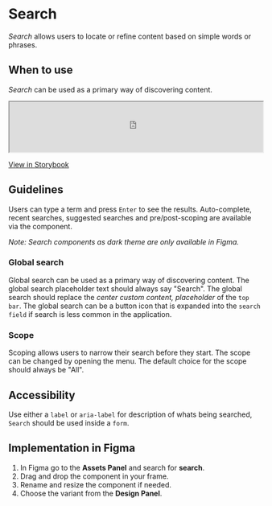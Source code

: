 # Search

_Search_ allows users to locate or refine content based on simple words or phrases.

## When to use

_Search_ can be used as a primary way of discovering content.

<iframe 
        class="sb-iframe"
        src="
        https://storybook.eds.equinor.com/iframe.html?globals=&args=&id=inputs-search--introduction
        "
        width="100%"
        height="100"
        frameborder="1"
        ></iframe>

[View in Storybook](https://storybook.eds.equinor.com/?path=/docs/inputs-search--docs)

## Guidelines

Users can type a term and press `Enter` to see the results. Auto-complete, recent searches, suggested searches and pre/post-scoping are available via the component.

_Note: Search components as dark theme are only available in Figma._

### Global search

Global search can be used as a primary way of discovering content. The global search placeholder text should always say "Search". The global search should replace the _center custom content, placeholder_ of the `top bar`. The global search can be a button icon that is expanded into the `search field` if search is less common in the application.

### Scope

Scoping allows users to narrow their search before they start. The scope can be changed by opening the menu. The default choice for the scope should always be "All".

## Accessibility

Use either a `label` or `aria-label` for description of whats being searched, `Search` should be used inside a `form`.

## Implementation in Figma

1. In Figma go to the **Assets Panel** and search for **search**.
2. Drag and drop the component in your frame.
3. Rename and resize the component if needed.
4. Choose the variant from the **Design Panel**.
